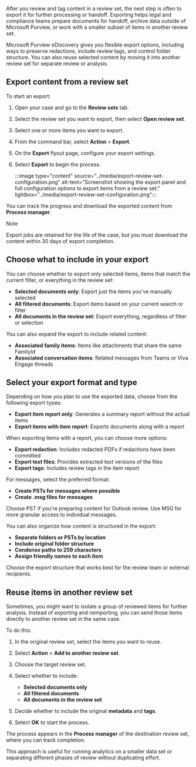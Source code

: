 After you review and tag content in a review set, the next step is often to export it for further processing or handoff. Exporting helps legal and compliance teams prepare documents for handoff, archive data outside of Microsoft Purview, or work with a smaller subset of items in another review set.

Microsoft Purview eDiscovery gives you flexible export options, including ways to preserve redactions, include review tags, and control folder structure. You can also reuse selected content by moving it into another review set for separate review or analysis.

## Export content from a review set

To start an export:

1. Open your case and go to the **Review sets** tab.
1. Select the review set you want to export, then select **Open review set**.
1. Select one or more items you want to export.
1. From the command bar, select **Action** > **Export**.
1. On the **Export** flyout page, configure your export settings.
1. Select **Export** to begin the process.

   :::image type="content" source="../media/export-review-set-configuration.png" alt-text="Screenshot showing the export panel and full configuration options to export items from a review set." lightbox="../media/export-review-set-configuration.png":::

You can track the progress and download the exported content from **Process manager**.

> [!NOTE]
> Export jobs are retained for the life of the case, but you must download the content within 30 days of export completion.

## Choose what to include in your export

You can choose whether to export only selected items, items that match the current filter, or everything in the review set:

- **Selected documents only**: Export just the items you've manually selected
- **All filtered documents**: Export items based on your current search or filter
- **All documents in the review set**: Export everything, regardless of filter or selection

You can also expand the export to include related content:

- **Associated family items**: Items like attachments that share the same FamilyId
- **Associated conversation items**: Related messages from Teams or Viva Engage threads

## Select your export format and type

Depending on how you plan to use the exported data, choose from the following export types:

- **Export item report only**: Generates a summary report without the actual items
- **Export items with item report**: Exports documents along with a report

When exporting items with a report, you can choose more options:

- **Export redaction**: Includes redacted PDFs if redactions have been committed
- **Export text files**: Provides extracted text versions of the files
- **Export tags**: Includes review tags in the item report

For messages, select the preferred format:

- **Create PSTs for messages where possible**
- **Create .msg files for messages**

Choose PST if you're preparing content for Outlook review. Use MSG for more granular access to individual messages.

You can also organize how content is structured in the export:

- **Separate folders or PSTs by location**
- **Include original folder structure**
- **Condense paths to 259 characters**
- **Assign friendly names to each item**

Choose the export structure that works best for the review team or external recipients.

## Reuse items in another review set

Sometimes, you might want to isolate a group of reviewed items for further analysis. Instead of exporting and reimporting, you can send those items directly to another review set in the same case.

To do this:

1. In the original review set, select the items you want to reuse.
1. Select **Action** > **Add to another review set**.
1. Choose the target review set.
1. Select whether to include:

   - **Selected documents only**
   - **All filtered documents**
   - **All documents in the review set**
1. Decide whether to include the original **metadata** and **tags**.
1. Select **OK** to start the process.

The process appears in the **Process manager** of the destination review set, where you can track completion.

This approach is useful for running analytics on a smaller data set or separating different phases of review without duplicating effort.
